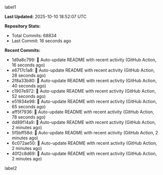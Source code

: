 
label1 
<!-- ACTIVITY_START -->
**Last Updated:** 2025-10-10 18:52:07 UTC

**Repository Stats:**
- Total Commits: 68834
- Last Commit: 16 seconds ago

**Recent Commits:**
- 1d9a8c799: 🤖 Auto-update README with recent activity (GitHub Action, 16 seconds ago)
- e6717c1a8: 🤖 Auto-update README with recent activity (GitHub Action, 28 seconds ago)
- 2f8a33b80: 🤖 Auto-update README with recent activity (GitHub Action, 40 seconds ago)
- c1907e972: 🤖 Auto-update README with recent activity (GitHub Action, 52 seconds ago)
- e51934e98: 🤖 Auto-update README with recent activity (GitHub Action, 65 seconds ago)
- aff5f7936: 🤖 Auto-update README with recent activity (GitHub Action, 78 seconds ago)
- dd89f14a9: 🤖 Auto-update README with recent activity (GitHub Action, 2 minutes ago)
- 5f5bff58d: 🤖 Auto-update README with recent activity (GitHub Action, 2 minutes ago)
- 6c072ae50: 🤖 Auto-update README with recent activity (GitHub Action, 2 minutes ago)
- 40f2c8d69: 🤖 Auto-update README with recent activity (GitHub Action, 2 minutes ago)
<!-- ACTIVITY_END -->

label2
